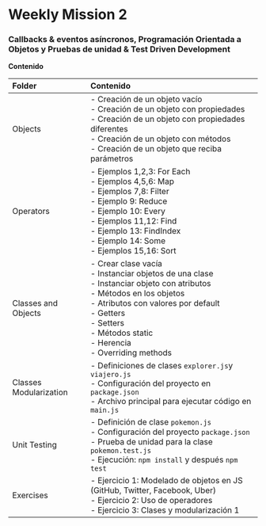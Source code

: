 # Weekly Mission 2

### Callbacks & eventos asíncronos, Programación Orientada a Objetos y Pruebas de unidad & Test Driven Development

**Contenido**

| Folder        | Contenido                                         |
| :-------------| :-------------------------------------------------|
| Objects       | - Creación de un objeto vacío <br> - Creación de un objeto con propiedades <br> - Creación de un objeto con propiedades diferentes <br> - Creación de un objeto con métodos <br>  - Creación de un objeto que reciba parámetros      |
| Operators     | - Ejemplos 1,2,3: For Each <br> - Ejemplos 4,5,6: Map <br> - Ejemplos 7,8:  Filter <br> - Ejemplo 9: Reduce <br> - Ejemplo 10: Every <br> - Ejemplos 11,12: Find <br> - Ejemplo 13: FindIndex <br> - Ejemplo 14: Some <br> - Ejemplos 15,16: Sort |
| Classes and Objects | - Crear clase vacía <br> - Instanciar objetos de una clase <br> - Instanciar objeto con atributos <br> - Métodos en los objetos <br> - Atributos con valores por default <br> - Getters <br> - Setters <br> - Métodos static <br> - Herencia <br> - Overriding methods |
| Classes Modularization | - Definiciones de clases `explorer.js`y `viajero.js` <br> - Configuración del proyecto en `package.json` <br> - Archivo principal para ejecutar código en `main.js` |
| Unit Testing | - Definición de clase `pokemon.js` <br> - Configuración del proyecto `package.json` <br> - Prueba de unidad para la clase `pokemon.test.js` <br> - Ejecución: `npm install` y después `npm test`|
| Exercises | - Ejercicio 1: Modelado de objetos en JS (GitHub, Twitter, Facebook, Uber) <br> - Ejercicio 2: Uso de operadores <br> - Ejercicio 3: Clases y modularización 1 |